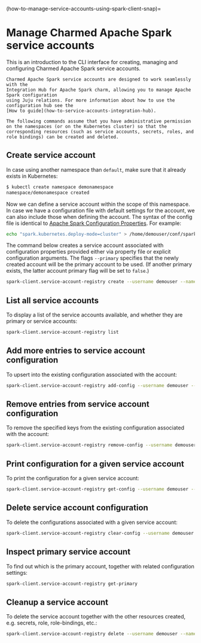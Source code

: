 (how-to-manage-service-accounts-using-spark-client-snap)=
# Manage Charmed Apache Spark service accounts

This is an introduction to the CLI interface for creating, managing and configuring Charmed Apache Spark service accounts. 

```{note}
Charmed Apache Spark service accounts are designed to work seamlessly with the
Integration Hub for Apache Spark charm, allowing you to manage Apache Spark configuration
using Juju relations. For more information about how to use the configuration hub see the
[How to guide](how-to-service-accounts-integration-hub).
```

```{caution}
The following commands assume that you have administrative permission on the namespaces (or on the Kubernetes cluster) so that the corresponding resources (such as service accounts, secrets, roles, and role bindings) can be created and deleted. 
```

## Create service account

In case using another namespace than `default`, make sure that it already exists in Kubernetes:

```bash
$ kubectl create namespace demonamespace
namespace/demonamespace created
```

Now we can define a service account within the scope of this namespace.
In case we have a configuration file with default settings for the account, we can also include
those when defining the account. The syntax of the config file is identical to
[Apache Spark Configuration Properties](https://spark.apache.org/docs/latest/configuration.html#available-properties).
For example:

```bash
echo "spark.kubernetes.deploy-mode=cluster" > /home/demouser/conf/spark-overrides.conf
```

The command below creates a service account associated with configuration properties provided
either via property file or explicit configuration arguments.
The flags `--primary` specifies that the newly created account will be the primary account to
be used. (If another primary exists, the latter account primary flag will be set to `false`.)

```bash
spark-client.service-account-registry create --username demouser --namespace demonamespace  --primary --properties-file /home/demouser/conf/spark-overrides.conf  --conf spark.app.name=demo-spark-app-overrides
```

## List all service accounts

To display a list of the service accounts available, and whether they are primary or service accounts:

```bash
spark-client.service-account-registry list
```

## Add more entries to service account configuration

To upsert into the existing configuration associated with the account:

```bash
spark-client.service-account-registry add-config --username demouser --namespace demonamespace  --properties-file /home/demouser/conf/spark-overrides.conf  --conf spark.app.name=demo-spark-app-overrides
```

## Remove entries from service account configuration

To remove the specified keys from the existing configuration associated with the account:

```bash
spark-client.service-account-registry remove-config --username demouser --namespace demonamespace  --conf conf.key1.to.remove --conf conf.key2.to.remove
```

## Print configuration for a given service account

To print the configuration for a given service account:

```bash
spark-client.service-account-registry get-config --username demouser --namespace demonamespace 
```

## Delete service account configuration

To delete the configurations associated with a given service account:

```bash
spark-client.service-account-registry clear-config --username demouser --namespace demonamespace 
```

## Inspect primary service account

To find out which is the primary account, together with related configuration settings:

```bash
spark-client.service-account-registry get-primary
```

## Cleanup a service account

To delete the service account together with the other resources created, e.g. secrets, role, role-bindings, etc.:

```bash
spark-client.service-account-registry delete --username demouser --namespace demonamespace 
```
